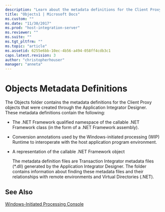 ```yaml
---
description: "Learn about the metadata definitions for the Client Proxy objects that were created through the Application Integrator Designer."
title: "Objects1 | Microsoft Docs"
ms.custom: ""
ms.date: "11/30/2017"
ms.prod: "host-integration-server"
ms.reviewer: ""
ms.suite: ""
ms.tgt_pltfrm: ""
ms.topic: "article"
ms.assetid: 6255e6bb-10ec-4b56-a494-058ff4cdb3c1
caps.latest.revision: 3
author: "christopherhouser"
manager: "anneta"
---
```

# Objects Metadata Definitions

The Objects folder contains the metadata definitions for the Client Proxy objects that were created through the Application Integrator Designer. These metadata definitions contain the following:  
  
- The .NET Framework qualified namespace of the callable .NET Framework class (in the form of a .NET Framework assembly).  
  
- Conversion annotations used by the Windows-initiated processing (WIP) Runtime to interoperate with the host application program environment.  
  
- A representation of the callable .NET Framework object  
  
  The metadata definition files are Transaction Integrator metadata files (*.dll) generated by the Application Integrator Designer. The folder contains information about finding these metadata files and their relationships with remote environments and Virtual Directories (.NET).  
  
## See Also
  
[Windows-Initiated Processing Console](../core/windows-initiated-processing-console1.md)
